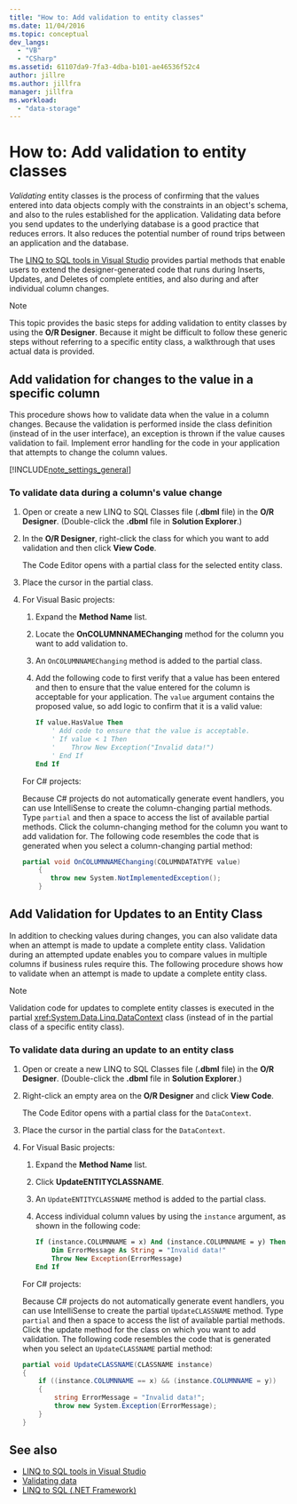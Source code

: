```yaml
---
title: "How to: Add validation to entity classes"
ms.date: 11/04/2016
ms.topic: conceptual
dev_langs:
  - "VB"
  - "CSharp"
ms.assetid: 61107da9-7fa3-4dba-b101-ae46536f52c4
author: jillre
ms.author: jillfra
manager: jillfra
ms.workload:
  - "data-storage"
---
```

# How to: Add validation to entity classes
*Validating* entity classes is the process of confirming that the values entered into data objects comply with the constraints in an object's schema, and also to the rules established for the application. Validating data before you send updates to the underlying database is a good practice that reduces errors. It also reduces the potential number of round trips between an application and the database.

The [LINQ to SQL tools in Visual Studio](../data-tools/linq-to-sql-tools-in-visual-studio2.md) provides partial methods that enable users to extend the designer-generated code that runs during Inserts, Updates, and Deletes of complete entities, and also during and after individual column changes.

> [!NOTE]
> This topic provides the basic steps for adding validation to entity classes by using the **O/R Designer**. Because it might be difficult to follow these generic steps without referring to a specific entity class, a walkthrough that uses actual data is provided.

## Add validation for changes to the value in a specific column
This procedure shows how to validate data when the value in a column changes. Because the validation is performed inside the class definition (instead of in the user interface), an exception is thrown if the value causes validation to fail. Implement error handling for the code in your application that attempts to change the column values.

[!INCLUDE[note_settings_general](../data-tools/includes/note_settings_general_md.md)]

### To validate data during a column's value change

1. Open or create a new LINQ to SQL Classes file (**.dbml** file) in the **O/R Designer**. (Double-click the **.dbml** file in **Solution Explorer**.)

2. In the **O/R Designer**, right-click the class for which you want to add validation and then click **View Code**.

     The Code Editor opens with a partial class for the selected entity class.

3. Place the cursor in the partial class.

4. For Visual Basic projects:

    1. Expand the **Method Name** list.

    2. Locate the **OnCOLUMNNAMEChanging** method for the column you want to add validation to.

    3. An `OnCOLUMNNAMEChanging` method is added to the partial class.

    4. Add the following code to first verify that a value has been entered and then to ensure that the value entered for the column is acceptable for your application. The `value` argument contains the proposed value, so add logic to confirm that it is a valid value:

        ```vb
        If value.HasValue Then
            ' Add code to ensure that the value is acceptable.
            ' If value < 1 Then
            '    Throw New Exception("Invalid data!")
            ' End If
        End If
        ```

    For C# projects:

    Because C# projects do not automatically generate event handlers, you can use IntelliSense to create the column-changing partial methods. Type `partial` and then a space to access the list of available partial methods. Click the column-changing method for the column you want to add validation for. The following code resembles the code that is generated when you select a column-changing partial method:

    ```csharp
    partial void OnCOLUMNNAMEChanging(COLUMNDATATYPE value)
        {
           throw new System.NotImplementedException();
        }
    ```

## Add Validation for Updates to an Entity Class
In addition to checking values during changes, you can also validate data when an attempt is made to update a complete entity class. Validation during an attempted update enables you to compare values in multiple columns if business rules require this. The following procedure shows how to validate when an attempt is made to update a complete entity class.

> [!NOTE]
> Validation code for updates to complete entity classes is executed in the partial <xref:System.Data.Linq.DataContext> class (instead of in the partial class of a specific entity class).

### To validate data during an update to an entity class

1. Open or create a new LINQ to SQL Classes file (**.dbml** file) in the **O/R Designer**. (Double-click the **.dbml** file in **Solution Explorer**.)

2. Right-click an empty area on the **O/R Designer** and click **View Code**.

     The Code Editor opens with a partial class for the `DataContext`.

3. Place the cursor in the partial class for the `DataContext`.

4. For Visual Basic projects:

    1. Expand the **Method Name** list.

    2. Click **UpdateENTITYCLASSNAME**.

    3. An `UpdateENTITYCLASSNAME` method is added to the partial class.

    4. Access individual column values by using the `instance` argument, as shown in the following code:

        ```vb
        If (instance.COLUMNNAME = x) And (instance.COLUMNNAME = y) Then
            Dim ErrorMessage As String = "Invalid data!"
            Throw New Exception(ErrorMessage)
        End If
        ```

    For C# projects:

    Because C# projects do not automatically generate event handlers, you can use IntelliSense to create the partial `UpdateCLASSNAME` method. Type `partial` and then a space to access the list of available partial methods. Click the update method for the class on which you want to add validation. The following code resembles the code that is generated when you select an `UpdateCLASSNAME` partial method:

    ```csharp
    partial void UpdateCLASSNAME(CLASSNAME instance)
    {
        if ((instance.COLUMNNAME == x) && (instance.COLUMNNAME = y))
        {
            string ErrorMessage = "Invalid data!";
            throw new System.Exception(ErrorMessage);
        }
    }
    ```

## See also

- [LINQ to SQL tools in Visual Studio](../data-tools/linq-to-sql-tools-in-visual-studio2.md)
- [Validating data](../data-tools/validate-data-in-datasets.md)
- [LINQ to SQL (.NET Framework)](/dotnet/framework/data/adonet/sql/linq/index)